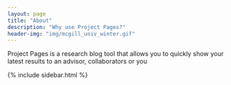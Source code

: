 ```yaml
---
layout: page
title: "About"
description: "Why use Project Pages?"
header-img: "img/mcgill_univ_winter.gif"
---
```


Project Pages is a research blog tool that allows you to quickly show your latest results to an advisor, collaborators or you

{% include sidebar.html %}